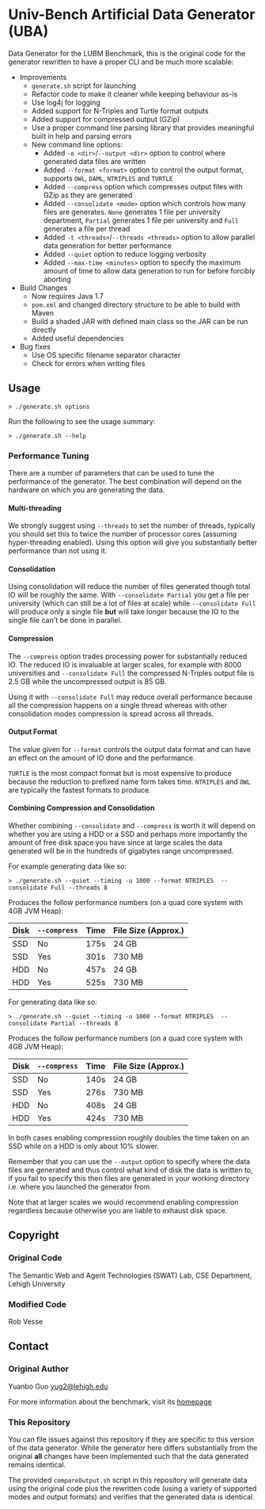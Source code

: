 # Univ-Bench Artificial Data Generator (UBA)
 
Data Generator for the LUBM Benchmark, this is the original code for the generator rewritten to have a proper CLI and be much more scalable:

- Improvements
    - `generate.sh` script for launching
    - Refactor code to make it cleaner while keeping behaviour as-is
    - Use log4j for logging
    - Added support for N-Triples and Turtle format outputs
    - Added support for compressed output (GZip)
    - Use a proper command line parsing library that provides meaningful built in help and parsing errors
    - New command line options:
        - Added `-o <dir>`/`--output <dir>` option to control where generated data files are written
        - Added `--format <format>` option to control the output format, supports `OWL`, `DAML`, `NTRIPLES` and `TURTLE`
        - Added `--compress` option which compresses output files with GZip as they are generated
        - Added `--consolidate <mode>` option which controls how many files are generates.  `None` generates 1 file per university department, `Partial` generates 1 file per university and `Full` generates a file per thread
        - Added `-t <threads>`/`--threads <threads>` option to allow parallel data generation for better performance
        - Added `--quiet` option to reduce logging verbosity
        - Added `--max-time <minutes>` option to specify the maximum amount of time to allow data generation to run for before forcibly aborting
- Build Changes
    - Now requires Java 1.7
    - `pom.xml` and changed directory structure to be able to build with Maven
    - Build a shaded JAR with defined main class so the JAR can be run directly
    - Added useful dependencies
- Bug fixes
     - Use OS specific filename separator character
     - Check for errors when writing files

## Usage

    > ./generate.sh options
   
Run the following to see the usage summary:

    > ./generate.sh --help

### Performance Tuning

There are a number of parameters that can be used to tune the performance of the generator.  The best combination will depend on the hardware on which you are generating the data.

#### Multi-threading

We strongly suggest using `--threads` to set the number of threads, typically you should set this to twice the number of processor cores (assuming hyper-threading enabled).  Using this option will give you substantially better performance than not using it.

#### Consolidation

Using consolidation will reduce the number of files generated though total IO will be roughly the same. With `--consolidate Partial` you get a file per university (which can still be a lot of files at scale) while `--consolidate Full` will produce only a single file **but** will take longer because the IO to the single file can't be done in parallel.

#### Compression

The `--compress` option trades processing power for substantially reduced IO. The reduced IO is invaluable at larger scales, for example with 8000 universities and `--consolidate Full` the compressed N-Triples output file is 2.5 GB while the uncompressed output is 85 GB.

Using it with `--consolidate Full` may reduce overall performance because all the compression happens on a single thread whereas with other consolidation modes compression is spread across all threads.

#### Output Format

The value given for `--format` controls the output data format and can have an effect on the amount of IO done and the performance.

`TURTLE` is the most compact format but is most expensive to produce because the reduction to prefixed name form takes time.  `NTRIPLES` and `OWL` are typically the fastest formats to produce.

#### Combining Compression and Consolidation

Whether combining `--consolidate` and `--compress` is worth it will depend on whether you are using a HDD or a SSD and perhaps more importantly the amount of free disk space you have since at large scales the data generated will be in the hundreds of gigabytes range uncompressed.

For example generating data like so:

    > ./generate.sh --quiet --timing -u 1000 --format NTRIPLES  --consolidate Full --threads 8

Produces the follow performance numbers (on a quad core system with 4GB JVM Heap):

Disk | `--compress` | Time           | File Size (Approx.)
------ | ----------------- | --------------- | -----------
SSD | No                 | 175s          | 24 GB
SSD | Yes                |  301s         | 730 MB
HDD | No                | 457s           | 24 GB
HDD | Yes               | 525s           | 730 MB

For generating data like so:

    > ./generate.sh --quiet --timing -u 1000 --format NTRIPLES  --consolidate Partial --threads 8

Produces the follow performance numbers (on a quad core system with 4GB JVM Heap):

Disk | `--compress` | Time           | File Size (Approx.)
------ | ----------------- | --------------- | -----------
SSD | No                 | 140s          | 24 GB
SSD | Yes                | 276s          | 730 MB
HDD | No                | 408s           | 24 GB
HDD | Yes               | 424s           | 730 MB

In both cases enabling compression roughly doubles the time taken on an SSD while on a HDD is only about 10% slower.

Remember that you can use the `--output` option to specify where the data files are generated and thus control what kind of disk the data is written to, if you fail to specify this then files are generated in your working directory i.e. where you launched the generator from.

Note that at larger scales we would recommend enabling compression regardless because otherwise you are liable to exhaust disk space.


## Copyright

### Original Code

The Semantic Web and Agent Technologies (SWAT) Lab, CSE Department, Lehigh University

### Modified Code

Rob Vesse
  
## Contact

### Original Author

Yuanbo Guo	[yug2@lehigh.edu](mailto:yug2@lehigh.edu)

For more information about the benchmark, visit its [homepage](http://www.lehigh.edu/~yug2/Research/SemanticWeb/LUBM/LUBM.htm)

### This Repository

You can file issues against this repository if they are specific to this version of the data generator.  While the generator here differs substantially from the original **all** changes have been implemented such that the data generated remains identical.

The provided  `compareOutput.sh` script in this repository will generate data using the original code plus the rewritten code (using a variety of supported modes and output formats) and verifies that the generated data is identical.
